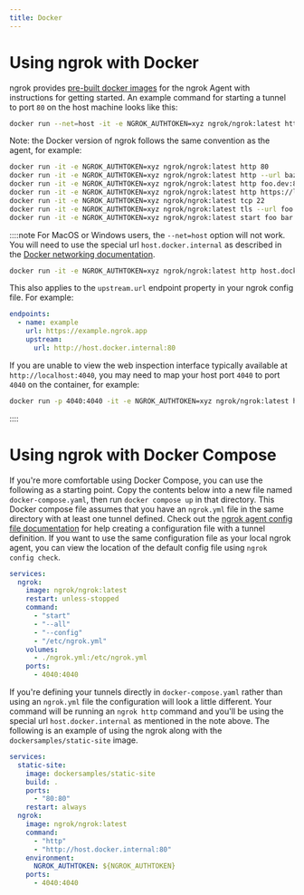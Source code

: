 ```yaml
---
title: Docker
---
```


# Using ngrok with Docker

ngrok provides [pre-built docker images](https://hub.docker.com/r/ngrok/ngrok) for the ngrok Agent with instructions for getting started. An example command for starting a tunnel to port `80` on the host machine looks like this:

```bash
docker run --net=host -it -e NGROK_AUTHTOKEN=xyz ngrok/ngrok:latest http 80
```

Note: the Docker version of ngrok follows the same convention as the agent, for example:

```bash
docker run -it -e NGROK_AUTHTOKEN=xyz ngrok/ngrok:latest http 80                            # secure public URL for port 80 web server
docker run -it -e NGROK_AUTHTOKEN=xyz ngrok/ngrok:latest http --url baz.ngrok.dev 8080   # port 8080 available at baz.ngrok.dev
docker run -it -e NGROK_AUTHTOKEN=xyz ngrok/ngrok:latest http foo.dev:80                    # tunnel to host:port instead of localhost
docker run -it -e NGROK_AUTHTOKEN=xyz ngrok/ngrok:latest http https://localhost:5001        # expose a local https server running on port 5001
docker run -it -e NGROK_AUTHTOKEN=xyz ngrok/ngrok:latest tcp 22                             # tunnel arbitrary TCP traffic to port 22
docker run -it -e NGROK_AUTHTOKEN=xyz ngrok/ngrok:latest tls --url foo.com 443           # TLS traffic for foo.com to port 443
docker run -it -e NGROK_AUTHTOKEN=xyz ngrok/ngrok:latest start foo bar baz                  # start tunnels from the configuration file
```

::::note
For MacOS or Windows users, the `--net=host` option will not work. You will need to use the special url `host.docker.internal` as described in the [Docker networking documentation](https://docs.docker.com/desktop/mac/networking/#use-cases-and-workarounds).

```bash
docker run -it -e NGROK_AUTHTOKEN=xyz ngrok/ngrok:latest http host.docker.internal:80
```

This also applies to the `upstream.url` endpoint property in your ngrok config file. For example:

```yaml
endpoints:
  - name: example
    url: https://example.ngrok.app
    upstream:
      url: http://host.docker.internal:80
```

If you are unable to view the web inspection interface typically available at `http://localhost:4040`, you may need to map your host port `4040` to port `4040` on the container, for example:

```bash
docker run -p 4040:4040 -it -e NGROK_AUTHTOKEN=xyz ngrok/ngrok:latest http 80
```

::::

# Using ngrok with Docker Compose

If you're more comfortable using Docker Compose, you can use the following as a starting point. Copy the contents below into a new file named `docker-compose.yaml`, then run `docker compose up` in that directory. This Docker compose file assumes that you have an `ngrok.yml` file in the same directory with at least one tunnel defined. Check out the [ngrok agent config file documentation](/agent/config/) for help creating a configuration file with a tunnel definition. If you want to use the same configuration file as your local ngrok agent, you can view the location of the default config file using `ngrok config check`.

```yaml
services:
  ngrok:
    image: ngrok/ngrok:latest
    restart: unless-stopped
    command:
      - "start"
      - "--all"
      - "--config"
      - "/etc/ngrok.yml"
    volumes:
      - ./ngrok.yml:/etc/ngrok.yml
    ports:
      - 4040:4040
```

If you're defining your tunnels directly in `docker-compose.yaml` rather than using an `ngrok.yml` file the configuration will look a little different. Your command will be running an `ngrok http` command and you'll be using the special url `host.docker.internal` as mentioned in the note above. The following is an example of using the ngrok along with the `dockersamples/static-site` image.

```yaml
services:
  static-site:
    image: dockersamples/static-site
    build: .
    ports:
      - "80:80"
    restart: always
  ngrok:
    image: ngrok/ngrok:latest
    command:
      - "http"
      - "http://host.docker.internal:80"
    environment:
      NGROK_AUTHTOKEN: ${NGROK_AUTHTOKEN}
    ports:
      - 4040:4040
```
